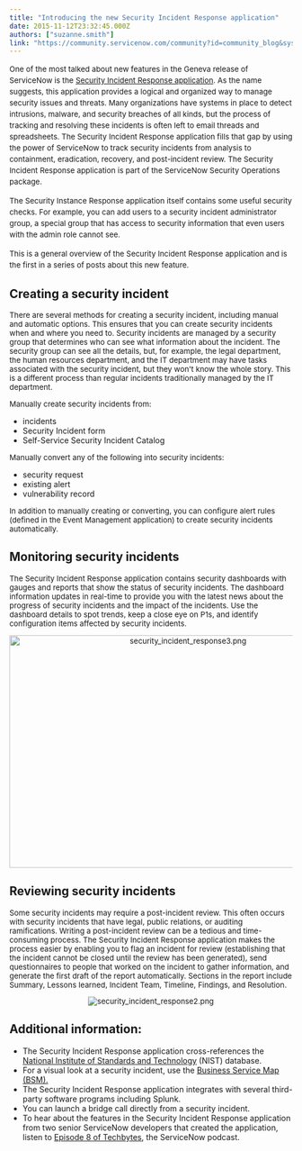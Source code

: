 ```yaml
---
title: "Introducing the new Security Incident Response application"
date: 2015-11-12T23:32:45.000Z
authors: ["suzanne.smith"]
link: "https://community.servicenow.com/community?id=community_blog&sys_id=6d0eaa2ddbd0dbc01dcaf3231f961921"
---
```

<p><span style="font-size: 13.3333330154419px; line-height: 1.5em;">One of the most talked about new features in the Geneva release of ServiceNow is the </span><a title="" _jive_internal="true" href="/community/service-automation-platform/security/blog/2015/11/10/techbytes-episode-8-servicenow-security-incident-response" style="font-size: 13.3333330154419px; line-height: 1.5em;"> Security Incident Response application</a><span style="font-size: 13.3333330154419px; line-height: 1.5em;">. As the name suggests, this application provides a logical and organized way to manage security issues and threats. Many organizations have systems in place to detect intrusions, malware, and security breaches of all kinds, but the process of tracking and resolving these incidents is often left to email threads and spreadsheets. The Security Incident Response application fills that gap by using the power of ServiceNow to track security incidents from analysis to containment, eradication, recovery, and post-incident review. The Security Incident Response application is part of the ServiceNow Security Operations package.</span></p><p style="font-size: 13.3333330154419px;"></p><p style="font-size: 13.3333330154419px;"><span style="font-size: 13.3333330154419px; line-height: 1.5em;">The Security Instance Response application itself contains some useful security checks. For example, you can add users to a security incident administrator group, a special group that has access to security information that even users with the admin role cannot see.</span></p><p style="font-size: 13.3333330154419px;"></p><p style="font-size: 13.3333330154419px;"><span style="font-size: 13.3333330154419px; line-height: 1.5em;">This is a general overview of the Security Incident Response application and is the first in a series of posts about this new feature. </span></p><p style="font-size: 13px; font-family: arial, sans-serif; color: #666666;"></p><h2>Creating a security incident</h2><p style="font-size: 13.3333330154419px;">There are several methods for creating a security incident, including manual and automatic options. This ensures that you can create security incidents when and where you need to. Security incidents are managed by a security group that determines who can see what information about the incident. The security group can see all the details, but, for example, the legal department, the human resources department, and the IT department may have tasks associated with the security incident, but they won't know the whole story. This is a different process than regular incidents traditionally managed by the IT department.</p><p style="font-size: 13.3333330154419px;"></p><p style="font-size: 13.3333330154419px;">Manually create security incidents from:</p><ul><li>incidents</li><li>Security Incident form</li><li>Self-Service Security Incident Catalog</li></ul><p style="font-size: 13.3333330154419px;"></p><p style="font-size: 13.3333330154419px;">Manually convert any of the following into security incidents:</p><ul><li>security request</li><li>existing alert</li><li>vulnerability record</li></ul><p style="font-size: 13.3333330154419px;"></p><p style="font-size: 13.3333330154419px;">In addition to manually creating or converting, you can configure alert rules (defined in the Event Management application) to create security incidents automatically.</p><p style="font-size: 13.3333330154419px;"></p><h2>Monitoring security incidents</h2><p style="font-size: 13.3333330154419px;">The Security Incident Response application contains security dashboards with gauges and reports that show the status of security incidents. The dashboard information updates in real-time to provide you with the latest news about the progress of security incidents and the impact of the incidents. Use the dashboard details to spot trends, keep a close eye on P1s, and identify configuration items affected by security incidents.</p><p style="font-size: 13.3333330154419px;"></p><p style="font-size: 13.3333330154419px; text-align: center;"><img   alt="security_incident_response3.png" class="image-2 jive-image" src="ca5ad50adb1c1b04ed6af3231f961918.iix" style="width: 620px; height: 413px;"/></p><p style="font-size: 13.3333330154419px;"></p><h2>Reviewing security incidents</h2><p style="font-size: 13.3333330154419px;">Some security incidents may require a post-incident review. This often occurs with security incidents that have legal, public relations, or auditing ramifications. Writing a post-incident review can be a tedious and time-consuming process. The Security Incident Response application makes the   process easier by enabling you to flag an incident for review (establishing that the incident cannot be closed until the review has been generated), send questionnaires to people that worked on the incident to gather information, and generate the first draft of the report automatically. Sections in the report include Summary, Lessons learned, Incident Team, Timeline, Findings, and Resolution.</p><p style="font-size: 13.3333330154419px; text-align: center;"><img   alt="security_incident_response2.png" class="image-1 jive-image" src="b453ff35db98df04e9737a9e0f9619ba.iix" style="height: auto;"/></p><p style="font-size: 13.3333330154419px;"></p><p></p><h2>Additional information:</h2><ul><li>The Security Incident Response application cross-references the <a title="w.nist.gov/" href="http://www.nist.gov/">National Institute of Standards and Technology</a> (NIST) database.</li><li>For a visual look at a security incident, use the <a title="ki.servicenow.com/index.php?title=Business_Service_Management_Map" href="http://wiki.servicenow.com/index.php?title=Business_Service_Management_Map">Business Service Map (BSM).</a></li><li>The Security Incident Response application integrates with several third-party software programs including Splunk.</li><li>You can launch a bridge call directly from a security incident.</li><li>To hear about the features in the Security Incident Response application from two senior ServiceNow developers that created the application, listen to <a title="" _jive_internal="true" href="/community/service-automation-platform/security/blog/2015/11/10/techbytes-episode-8-servicenow-security-incident-response">Episode 8 of Techbytes</a>, the ServiceNow podcast.</li></ul>